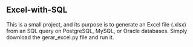 ## Excel-with-SQL
This is a small project, and its purpose is to generate an Excel file (.xlsx) from an SQL query on PostgreSQL, MySQL, or Oracle databases. Simply download the gerar_excel.py file and run it.
